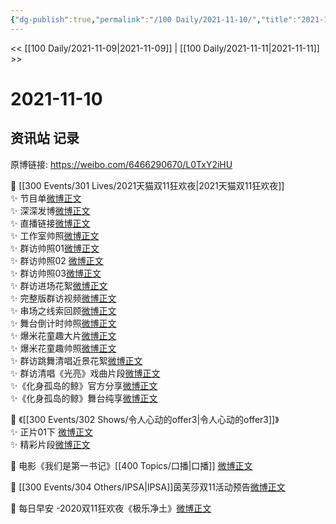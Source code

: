 ```yaml
---
{"dg-publish":true,"permalink":"/100 Daily/2021-11-10/","title":"2021-11-10","created":"2022-12-23T11:26:15.000+08:00","updated":"2023-02-26T00:50:21.000+08:00"}
---
```



<< [[100 Daily/2021-11-09\|2021-11-09]] | [[100 Daily/2021-11-11\|2021-11-11]] >>

# 2021-11-10

## 资讯站 记录

原博链接: https://weibo.com/6466290670/L0TxY2iHU

🌟 [[300 Events/301 Lives/2021天猫双11狂欢夜\|2021天猫双11狂欢夜]]  
✨ 节目单[微博正文](https://m.weibo.cn/6466290670/4701965932826191)  
✨ 深深发博[微博正文](https://m.weibo.cn/6466290670/4702095946547316)  
✨ 直播链接[微博正文](https://m.weibo.cn/6466290670/4702076150482926)  
✨ 工作室帅照[微博正文](https://m.weibo.cn/6466290670/4702101403342465)  
✨ 群访帅照01[微博正文](https://m.weibo.cn/6466290670/4701900760420653)  
✨ 群访帅照02 [微博正文](https://m.weibo.cn/6466290670/4701902527532109)  
✨ 群访帅照03[微博正文](https://m.weibo.cn/6466290670/4701904137096662)  
✨ 群访进场花絮[微博正文](https://m.weibo.cn/6466290670/4701901146819005)  
✨ 完整版群访视频[微博正文](https://m.weibo.cn/6466290670/4701897275999982)  
✨ 串场之线索回顾[微博正文](https://m.weibo.cn/6466290670/4702111377398561)  
✨ 舞台倒计时帅照[微博正文](https://m.weibo.cn/6466290670/4702008495571990)  
✨ 爆米花童趣大片[微博正文](https://m.weibo.cn/6466290670/4702037918614666)  
✨ 爆米花童趣帅照[微博正文](https://m.weibo.cn/6466290670/4702038590489254)  
✨ 群访跳舞清唱近景花絮[微博正文](https://m.weibo.cn/6466290670/4701902123828352)  
✨ 群访清唱《光亮》戏曲片段[微博正文](https://m.weibo.cn/6466290670/4701899099736541)  
✨《化身孤岛的鲸》官方分享[微博正文](https://m.weibo.cn/6466290670/4702094298451989)  
✨《化身孤岛的鲸》舞台纯享[微博正文](https://m.weibo.cn/6466290670/4702125052134715)

🌟 《[[300 Events/302 Shows/令人心动的offer3\|令人心动的offer3]]》  
✨ 正片01下 [微博正文](https://m.weibo.cn/6466290670/4702078407017748)  
✨ 精彩片段[微博正文](https://m.weibo.cn/6466290670/4702079447469925)

🌟 电影《我们是第一书记》[[400 Topics/口播\|口播]] [微博正文](https://m.weibo.cn/6466290670/4702016116883892)

🌟 [[300 Events/304 Others/IPSA\|IPSA]]茵芙莎双11活动预告[微博正文](https://m.weibo.cn/6466290670/4702003010472610)

🌟 每日早安 -2020双11狂欢夜《极乐净土》[微博正文](https://m.weibo.cn/6466290670/4701891566764159)
